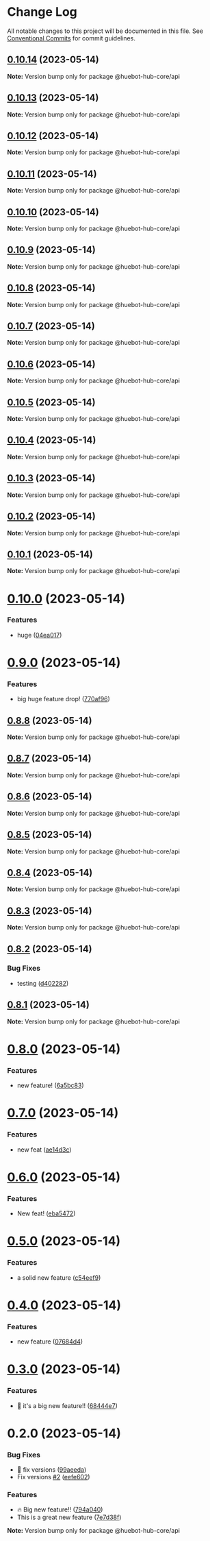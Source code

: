 # Change Log

All notable changes to this project will be documented in this file.
See [Conventional Commits](https://conventionalcommits.org) for commit guidelines.

## [0.10.14](https://github.com/huebot-iot/hub-core/compare/0.10.13...0.10.14) (2023-05-14)

**Note:** Version bump only for package @huebot-hub-core/api

## [0.10.13](https://github.com/huebot-iot/hub-core/compare/0.10.12...0.10.13) (2023-05-14)

**Note:** Version bump only for package @huebot-hub-core/api

## [0.10.12](https://github.com/huebot-iot/hub-core/compare/0.10.11...0.10.12) (2023-05-14)

**Note:** Version bump only for package @huebot-hub-core/api

## [0.10.11](https://github.com/huebot-iot/hub-core/compare/0.10.10...0.10.11) (2023-05-14)

**Note:** Version bump only for package @huebot-hub-core/api

## [0.10.10](https://github.com/huebot-iot/hub-core/compare/v0.10.9...0.10.10) (2023-05-14)

**Note:** Version bump only for package @huebot-hub-core/api

## [0.10.9](https://github.com/huebot-iot/hub-core/compare/v0.10.4...v0.10.9) (2023-05-14)

**Note:** Version bump only for package @huebot-hub-core/api

## [0.10.8](https://github.com/huebot-iot/hub-core/compare/0.10.7...0.10.8) (2023-05-14)

**Note:** Version bump only for package @huebot-hub-core/api

## [0.10.7](https://github.com/huebot-iot/hub-core/compare/0.10.6...0.10.7) (2023-05-14)

**Note:** Version bump only for package @huebot-hub-core/api

## [0.10.6](https://github.com/huebot-iot/hub-core/compare/0.10.5...0.10.6) (2023-05-14)

**Note:** Version bump only for package @huebot-hub-core/api

## [0.10.5](https://github.com/huebot-iot/hub-core/compare/v0.10.4...0.10.5) (2023-05-14)

**Note:** Version bump only for package @huebot-hub-core/api

## [0.10.4](https://github.com/huebot-iot/hub-core/compare/v0.10.3...v0.10.4) (2023-05-14)

**Note:** Version bump only for package @huebot-hub-core/api

## [0.10.3](https://github.com/huebot-iot/hub-core/compare/v0.10.2...v0.10.3) (2023-05-14)

**Note:** Version bump only for package @huebot-hub-core/api

## [0.10.2](https://github.com/huebot-iot/hub-core/compare/v0.10.1...v0.10.2) (2023-05-14)

**Note:** Version bump only for package @huebot-hub-core/api

## [0.10.1](https://github.com/huebot-iot/hub-core/compare/v0.10.0...v0.10.1) (2023-05-14)

**Note:** Version bump only for package @huebot-hub-core/api

# [0.10.0](https://github.com/huebot-iot/hub-core/compare/v0.9.0...v0.10.0) (2023-05-14)

### Features

* huge ([04ea017](https://github.com/huebot-iot/hub-core/commit/04ea0176d5159feb5e0bdbcb76490c6cf74cf76d))

# [0.9.0](https://github.com/huebot-iot/hub-core/compare/v0.8.8...v0.9.0) (2023-05-14)

### Features

* big huge feature drop! ([770af96](https://github.com/huebot-iot/hub-core/commit/770af96f9a7f10ba5eac39feae2bf6113b711fbf))

## [0.8.8](https://github.com/huebot-iot/hub-core/compare/v0.8.7...v0.8.8) (2023-05-14)

**Note:** Version bump only for package @huebot-hub-core/api

## [0.8.7](https://github.com/huebot-iot/hub-core/compare/v0.8.6...v0.8.7) (2023-05-14)

**Note:** Version bump only for package @huebot-hub-core/api

## [0.8.6](https://github.com/huebot-iot/hub-core/compare/v0.8.4...v0.8.6) (2023-05-14)

**Note:** Version bump only for package @huebot-hub-core/api

## [0.8.5](https://github.com/huebot-iot/hub-core/compare/v0.8.4...v0.8.5) (2023-05-14)

**Note:** Version bump only for package @huebot-hub-core/api

## [0.8.4](https://github.com/huebot-iot/hub-core/compare/v0.8.3...v0.8.4) (2023-05-14)

**Note:** Version bump only for package @huebot-hub-core/api

## [0.8.3](https://github.com/huebot-iot/hub-core/compare/v0.8.2...v0.8.3) (2023-05-14)

**Note:** Version bump only for package @huebot-hub-core/api

## [0.8.2](https://github.com/huebot-iot/hub-core/compare/v0.8.1...v0.8.2) (2023-05-14)

### Bug Fixes

* testing ([d402282](https://github.com/huebot-iot/hub-core/commit/d40228265aa04b762fca654e982690786b83ecaa))

## [0.8.1](https://github.com/huebot-iot/hub-core/compare/v0.8.0...v0.8.1) (2023-05-14)

**Note:** Version bump only for package @huebot-hub-core/api

# [0.8.0](https://github.com/huebot-iot/hub-core/compare/v0.7.0...v0.8.0) (2023-05-14)

### Features

* new feature! ([6a5bc83](https://github.com/huebot-iot/hub-core/commit/6a5bc8332a0917f664e3cbd3a4a6ae79eb1cbda5))

# [0.7.0](https://github.com/huebot-iot/hub-core/compare/v0.6.0...v0.7.0) (2023-05-14)

### Features

* new feat ([ae14d3c](https://github.com/huebot-iot/hub-core/commit/ae14d3c70470f1dfc6a44ab46e285e1394b43845))

# [0.6.0](https://github.com/huebot-iot/hub-core/compare/v0.5.0...v0.6.0) (2023-05-14)

### Features

* New feat! ([eba5472](https://github.com/huebot-iot/hub-core/commit/eba5472f345ec4e177c67f775399bd7f709aacb4))

# [0.5.0](https://github.com/huebot-iot/hub-core/compare/v0.4.0...v0.5.0) (2023-05-14)

### Features

* a solid new feature ([c54eef9](https://github.com/huebot-iot/hub-core/commit/c54eef9589a929575019cb2f5a558a73c4737483))

# [0.4.0](https://github.com/huebot-iot/hub-core/compare/v0.3.0...v0.4.0) (2023-05-14)

### Features

* new feature ([07684d4](https://github.com/huebot-iot/hub-core/commit/07684d4b2aa53b74b16f6b21fc51cf00cae6c9c9))

# [0.3.0](https://github.com/huebot-iot/hub-core/compare/v0.2.0...v0.3.0) (2023-05-14)

### Features

* :rocket: it's a big new feature!! ([68444e7](https://github.com/huebot-iot/hub-core/commit/68444e7a144e71c7f4504d661be77bd2ca717bd3))

# 0.2.0 (2023-05-14)

### Bug Fixes

* :bug: fix versions ([99aeeda](https://github.com/huebot-iot/hub-core/commit/99aeedab049d5b3f72c283184de4a72e7eaa743a))
* Fix versions [#2](https://github.com/huebot-iot/hub-core/issues/2) ([eefe602](https://github.com/huebot-iot/hub-core/commit/eefe6023ee857ff303eab3e765e38b8c2608b513))

### Features

* :fire: Big new feature!! ([794a040](https://github.com/huebot-iot/hub-core/commit/794a040e9635f5cb5cf10e23c6d76593f4f1e226))
* This is a great new feature ([7e7d38f](https://github.com/huebot-iot/hub-core/commit/7e7d38fe6f5b55ba923ead7fd99d734f3d3ac7e1))

**Note:** Version bump only for package @huebot-hub-core/api
